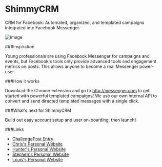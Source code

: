 ShimmyCRM
=========
CRM for Facebook: Automated, organized, and templated campaigns integrated into Facebook Messenger.

![image](http://i.imgur.com/j96SxHs.png)

###Inspiration

Young professionals are using Facebook Messenger for campaigns and events, but Facebook's tools only provide advanced tools and engagement metrics on posts. This allows anyone to become a real Messenger power-user.

###How it works

Download the Chrome extension and go to http://messenger.com to get started with powerful templated campaigns! We use our own internal API to convert and send directed templated messages with a single click.

###What's next for ShimmyCRM

Build out easy account setup and user on-boarding, then launch!

###Links
* [ChallengePost Entry](http://challengepost.com/software/shimmycrm)
* [Chris's Personal Website](http://altonji.com/)
* [Hunter's Personal Website](http://hunterrosenblume.com/)
* [Stephen's Personal Website](http://www.stephensong.com/)
* [Louis's Personal Website](http://louiswilliams.org/)
